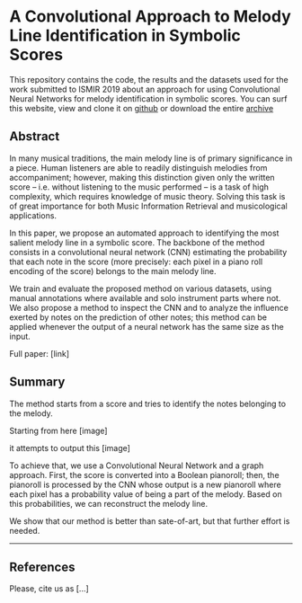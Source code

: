 # A Convolutional Approach to Melody Line Identification in Symbolic Scores
This repository contains the code, the results and the datasets used for the work
submitted to ISMIR 2019 about an approach for using Convolutional Neural Networks for
melody identification in symbolic scores. You can surf this website, view and clone it on
[github](https://github.com/2019paper/Symbolic-Melody-Identification) or download the entire
[archive](https://github.com/2019paper/Symbolic-Melody-Identification/tarball/master)

## Abstract
In many musical traditions, the main melody line is of primary
significance in a piece. Human listeners are able to readily distinguish
melodies from accompaniment; however, making this distinction
given only the written score – i.e. without listening
to the music performed – is a task of high complexity,
which requires knowledge of music theory. Solving this task
is of great importance for both Music Information Retrieval and
musicological applications.

In this paper, we propose an automated approach to
identifying the most salient melody line in a symbolic score.
The backbone of the method consists in a convolutional
neural network (CNN) estimating the probability that each
note in the score (more precisely: each pixel in a piano roll
encoding of the score) belongs to the main melody line.

We train and evaluate the proposed method on various
datasets, using manual annotations where available and
solo instrument parts where not. We also propose a method
to inspect the CNN and to analyze the influence exerted by
notes on the prediction of other notes; this method
can be applied whenever the output of a neural network
has the same size as the input. 

Full paper: [link]

## Summary
The method starts from a score and tries to identify the notes belonging to the melody.

Starting from here 
[image]

it attempts to output this
[image]

To achieve that, we use a Convolutional Neural Network and a graph approach. First, the score is converted into a Boolean pianoroll; then, the pianoroll is processed by the CNN whose output is a new pianoroll where each pixel has a probability value of being a part of the melody. Based on this probabilities, we can reconstruct the melody line.

We show that our method is better than sate-of-art, but that further effort is needed.

---

## References
Please, cite us as [...]
